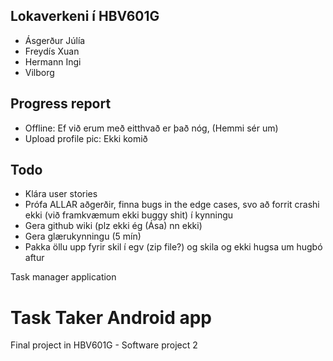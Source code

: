 ## Lokaverkeni í HBV601G
- Ásgerður Júlía
- Freydís Xuan
- Hermann Ingi
- Vilborg

## Progress report

- Offline: Ef við erum með eitthvað er það nóg, (Hemmi sér um)
- Upload profile pic: Ekki komið

## Todo

- Klára user stories
- Prófa ALLAR aðgerðir, finna bugs in the edge cases, svo að forrit crashi ekki (við framkvæmum ekki buggy shit) í kynningu
- Gera github wiki (plz ekki ég (Ása) nn ekki)
- Gera glærukynningu (5 mín)
- Pakka öllu upp fyrir skil í egv (zip file?) og skila og ekki hugsa um hugbó aftur


Task manager application
# Task Taker Android app

Final project in HBV601G - Software project 2






